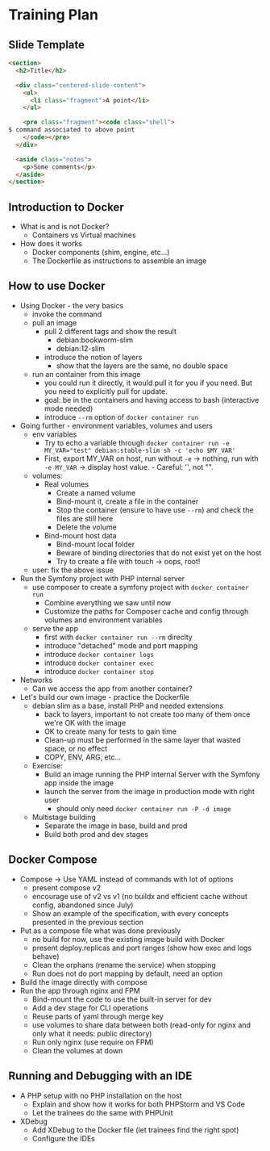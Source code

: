 # Training Plan

## Slide Template

```html
<section>
  <h2>Title</h2>

  <div class="centered-slide-content">
    <ul>
      <li class="fragment">A point</li>
    </ul>

    <pre class="fragment"><code class="shell">
$ command associated to above point
    </code></pre>
  </div>

  <aside class="notes">
    <p>Some comments</p>
  </aside>
</section>
```

## Introduction to Docker

- What is and is not Docker?
  - Containers vs Virtual machines
- How does it works
  - Docker components (shim, engine, etc...)
  - The Dockerfile as instructions to assemble an image

## How to use Docker

- Using Docker - the very basics
  - invoke the command
  - pull an image
    - pull 2 different tags and show the result
      - debian:bookworm-slim
      - debian:12-slim
    - introduce the notion of layers
      - show that the layers are the same, no double space
  - run an container from this image
    - you could run it directly, it would pull it for you if you need. But you need to explicitly pull for update.
    - goal: be in the containers and having access to bash (interactive mode needed)
    - introduce `--rm` option of `docker container run`
- Going further - environment variables, volumes and users
  - env variables
    - Try to echo a variable through `docker container run -e MY_VAR="test" debian:stable-slim sh -c 'echo $MY_VAR'`
    - First, export MY_VAR on host, run without `-e` → nothing, run with `-e MY_VAR` → display host value. - Careful: '', not "".
  - volumes:
    - Real volumes
      - Create a named volume
      - Bind-mount it, create a file in the container
      - Stop the container (ensure to have use `--rm`) and check the files are still here
      - Delete the volume
    - Bind-mount host data
      - Bind-mount local folder
      - Beware of binding directories that do not exist yet on the host
      - Try to create a file with touch → oops, root!
  - user: fix the above issue
- Run the Symfony project with PHP internal server
  - use composer to create a symfony project with `docker container run`
    - Combine everything we saw until now
    - Customize the paths for Composer cache and config through volumes and environment variables
  - serve the app
    - first with `docker container run --rm` direclty
    - introduce "detached" mode and port mapping
    - introduce `docker container logs`
    - introduce `docker container exec`
    - introduce `docker container stop`
- Networks
  - Can we access the app from another container?
- Let's build our own image - practice the Dockerfile
  - debian slim as a base, install PHP and needed extensions
    - back to layers, important to not create too many of them once we're OK with the image
    - OK to create many for tests to gain time
    - Clean-up must be performed in the same layer that wasted space, or no effect
    - COPY, ENV, ARG, etc...
  - Exercise:
    - Build an image running the PHP internal Server with the Symfony app inside the image
    - launch the server from the image in production mode with right user
      - should only need `docker container run -P -d image`
  - Multistage building
    - Separate the image in base, build and prod
    - Build both prod and dev stages

## Docker Compose

- Compose → Use YAML instead of commands with lot of options
  - present compose v2
  - encourage use of v2 vs v1 (no buildx and efficient cache without config, abandoned since July)
  - Show an example of the specification, with every concepts presented in the previous section
- Put as a compose file what was done previously
  - no build for now, use the existing image build with Docker
  - present deploy.replicas and port ranges (show how exec and logs behave)
  - Clean the orphans (rename the service) when stopping
  - Run does not do port mapping by default, need an option
- Build the image directly with compose
- Run the app through nginx and FPM
  - Bind-mount the code to use the built-in server for dev
  - Add a dev stage for CLI operations
  - Reuse parts of yaml through merge key
  - use volumes to share data between both (read-only for nginx and only what it needs: public directory)
  - Run only nginx (use require on FPM)
  - Clean the volumes at down

## Running and Debugging with an IDE

- A PHP setup with no PHP installation on the host
  - Explain and show how it works for both PHPStorm and VS Code
  - Let the trainees do the same with PHPUnit
- XDebug
  - Add XDebug to the Docker file (let trainees find the right spot)
  - Configure the IDEs
